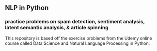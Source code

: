 ## NLP in Python
### practice problems on spam detection, sentiment analysis, latent semantic analysis, &amp; article spinning

This repository is based off the exercise problems from the Udemy online course called Data Science and Natural Language Processing in Python.
